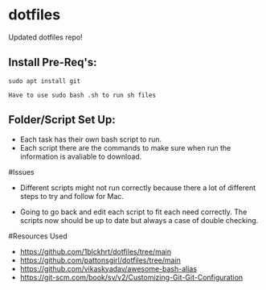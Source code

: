 # dotfiles
Updated dotfiles repo!

## Install Pre-Req's:

```
sudo apt install git

```

```
Have to use sudo bash .sh to run sh files
```
## Folder/Script Set Up:

- Each task has their own bash script to run.
- Each script there are the commands to make sure when run the information is avaliable to download. 

#Issues
- Different scripts might not run correctly because there a lot of different steps to try and follow for Mac.

- Going to go back and edit each script to fit each need correctly. The scripts now should be up to date but always a case of double checking.

#Resources Used 
- https://github.com/1blckhrt/dotfiles/tree/main
- https://github.com/pattonsgirl/dotfiles/tree/main
- https://github.com/vikaskyadav/awesome-bash-alias
- https://git-scm.com/book/sv/v2/Customizing-Git-Git-Configuration

